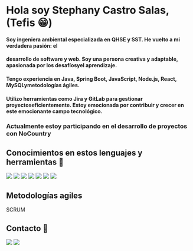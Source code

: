 # Hola soy Stephany Castro Salas, (Tefis 😁)

#### Soy ingeniera ambiental especializada en QHSE y SST. He vuelto a mi verdadera pasión: el
#### desarrollo de software y web. Soy una persona creativa y adaptable, apasionada por los desafíosyel aprendizaje. 
#### Tengo experiencia en Java, Spring Boot, JavaScript, Node.js, React, MySQLymetodologías ágiles. 
####  Utilizo herramientas como Jira y GitLab para gestionar proyectoseficientemente. Estoy emocionada por contribuir y crecer en este emocionante campo tecnológico.

### Actualmente estoy participando en el desarrollo de proyectos con NoCountry

## Conocimientos en estos lenguajes y herramientas 🥺
[![](https://icongr.am/devicon/java-original.svg?size=50&color=currentColor)](www.java.com)
[![](https://icongr.am/devicon/javascript-original.svg?size=34&color=currentColor)](https://developer.mozilla.org/es/docs/Web/JavaScript)
[![](https://icongr.am/devicon/html5-original.svg?size=34&color=currentColor)](https://developer.mozilla.org/es/docs/Web/HTML)
[![](https://icongr.am/devicon/github-original-wordmark.svg?size=34&color=d4b5b5)](https://github.com)
[![](https://icongr.am/devicon/gitlab-original.svg?size=34&color=d4b5b5)](https://about.gitlab.com/)
[![](https://icongr.am/devicon/mongodb-original.svg?size=34&color=d4b5b5)](https://www.mongodb.com/)
[![](https://icongr.am/devicon/mysql-original-wordmark.svg?size=34&color=d4b5b5
)](https://www.mysql.com/)

## Metodologías agiles 
SCRUM


## Contacto 🤭

[![](https://icongr.am/devicon/linkedin-original.svg?size=34&color=d4b5b5)](https://www.linkedin.com/in/stephany-castro-salas-03a001172/)
[![](https://icongr.am/devicon/github-original-wordmark.svg?size=34&color=d4b5b5)](https://github.com/StephanyCS1)
